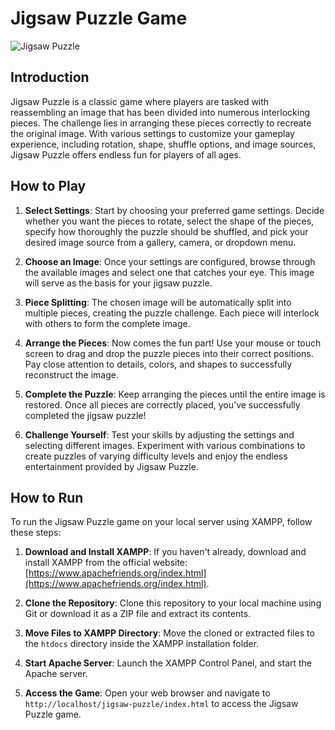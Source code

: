 # Jigsaw Puzzle Game

![Jigsaw Puzzle](https://i.ibb.co/wNMRPKP/image.png)
## Introduction

Jigsaw Puzzle is a classic game where players are tasked with reassembling an image that has been divided into numerous interlocking pieces. The challenge lies in arranging these pieces correctly to recreate the original image. With various settings to customize your gameplay experience, including rotation, shape, shuffle options, and image sources, Jigsaw Puzzle offers endless fun for players of all ages.

## How to Play

1. **Select Settings**: Start by choosing your preferred game settings. Decide whether you want the pieces to rotate, select the shape of the pieces, specify how thoroughly the puzzle should be shuffled, and pick your desired image source from a gallery, camera, or dropdown menu.

2. **Choose an Image**: Once your settings are configured, browse through the available images and select one that catches your eye. This image will serve as the basis for your jigsaw puzzle.

3. **Piece Splitting**: The chosen image will be automatically split into multiple pieces, creating the puzzle challenge. Each piece will interlock with others to form the complete image.

4. **Arrange the Pieces**: Now comes the fun part! Use your mouse or touch screen to drag and drop the puzzle pieces into their correct positions. Pay close attention to details, colors, and shapes to successfully reconstruct the image.

5. **Complete the Puzzle**: Keep arranging the pieces until the entire image is restored. Once all pieces are correctly placed, you've successfully completed the jigsaw puzzle!

6. **Challenge Yourself**: Test your skills by adjusting the settings and selecting different images. Experiment with various combinations to create puzzles of varying difficulty levels and enjoy the endless entertainment provided by Jigsaw Puzzle.

## How to Run

To run the Jigsaw Puzzle game on your local server using XAMPP, follow these steps:

1. **Download and Install XAMPP**: If you haven't already, download and install XAMPP from the official website: [https://www.apachefriends.org/index.html](https://www.apachefriends.org/index.html).

2. **Clone the Repository**: Clone this repository to your local machine using Git or download it as a ZIP file and extract its contents.

3. **Move Files to XAMPP Directory**: Move the cloned or extracted files to the `htdocs` directory inside the XAMPP installation folder.

4. **Start Apache Server**: Launch the XAMPP Control Panel, and start the Apache server.

5. **Access the Game**: Open your web browser and navigate to `http://localhost/jigsaw-puzzle/index.html` to access the Jigsaw Puzzle game.
